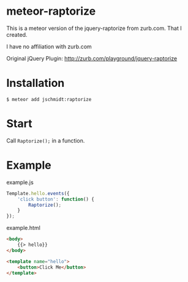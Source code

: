 # meteor-raptorize

This is a meteor version of the jquery-raptorize from zurb.com. That I created.

I have no affiliation with zurb.com

Original jQuery Plugin: http://zurb.com/playground/jquery-raptorize

# Installation

`$ meteor add jschmidt:raptorize`

# Start

Call `Raptorize();` in a function.


# Example

example.js

```javascript
Template.hello.events({
    'click button': function() {
        Raptorize();
    }
});
```

example.html
```html
<body>
    {{> hello}}
</body>

<template name="hello">
    <button>Click Me</button>
</template>
```

